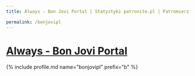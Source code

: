```yaml
---
title: Always - Bon Jovi Portal | Statystyki patronite.pl | Patromierz

permalink: /bonjovipl
---
```


# [Always - Bon Jovi Portal](https://patronite.pl/bonjovipl)

{% include profile.md name="bonjovipl" prefix="b" %}
